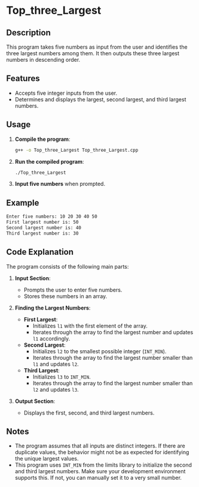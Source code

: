 # Top_three_Largest

## Description
This program takes five numbers as input from the user and identifies the three largest numbers among them. It then outputs these three largest numbers in descending order.

## Features
- Accepts five integer inputs from the user.
- Determines and displays the largest, second largest, and third largest numbers.

## Usage
1. **Compile the program**: 
    ```sh
    g++ -o Top_three_Largest Top_three_Largest.cpp
    ```
2. **Run the compiled program**:
    ```sh
    ./Top_three_Largest
    ```
3. **Input five numbers** when prompted.

## Example
```sh
Enter five numbers: 10 20 30 40 50
First largest number is: 50
Second largest number is: 40
Third largest number is: 30
```

## Code Explanation
The program consists of the following main parts:

1. **Input Section**: 
   - Prompts the user to enter five numbers.
   - Stores these numbers in an array.

2. **Finding the Largest Numbers**:
   - **First Largest**: 
     - Initializes `l1` with the first element of the array.
     - Iterates through the array to find the largest number and updates `l1` accordingly.
   - **Second Largest**: 
     - Initializes `l2` to the smallest possible integer (`INT_MIN`).
     - Iterates through the array to find the largest number smaller than `l1` and updates `l2`.
   - **Third Largest**: 
     - Initializes `l3` to `INT_MIN`.
     - Iterates through the array to find the largest number smaller than `l2` and updates `l3`.

3. **Output Section**: 
   - Displays the first, second, and third largest numbers.

## Notes
- The program assumes that all inputs are distinct integers. If there are duplicate values, the behavior might not be as expected for identifying the unique largest values.
- This program uses `INT_MIN` from the limits library to initialize the second and third largest numbers. Make sure your development environment supports this. If not, you can manually set it to a very small number.

